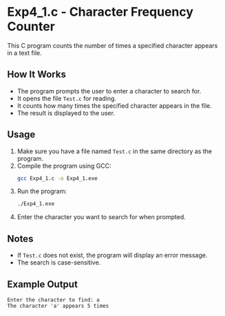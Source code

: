 # Exp4_1.c - Character Frequency Counter

This C program counts the number of times a specified character appears in a text file.

## How It Works
- The program prompts the user to enter a character to search for.
- It opens the file `Test.c` for reading.
- It counts how many times the specified character appears in the file.
- The result is displayed to the user.

## Usage
1. Make sure you have a file named `Test.c` in the same directory as the program.
2. Compile the program using GCC:
   ```sh
   gcc Exp4_1.c -o Exp4_1.exe
   ```
3. Run the program:
   ```sh
   ./Exp4_1.exe
   ```
4. Enter the character you want to search for when prompted.

## Notes
- If `Test.c` does not exist, the program will display an error message.
- The search is case-sensitive.

## Example Output
```
Enter the character to find: a
The character 'a' appears 5 times
```
